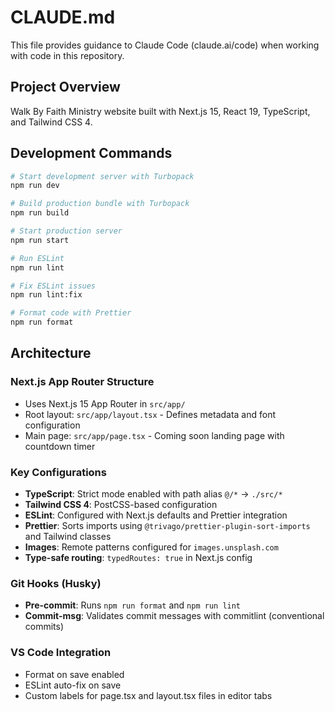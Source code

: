 # CLAUDE.md

This file provides guidance to Claude Code (claude.ai/code) when working with code in this repository.

## Project Overview
Walk By Faith Ministry website built with Next.js 15, React 19, TypeScript, and Tailwind CSS 4.

## Development Commands

```bash
# Start development server with Turbopack
npm run dev

# Build production bundle with Turbopack
npm run build

# Start production server
npm run start

# Run ESLint
npm run lint

# Fix ESLint issues
npm run lint:fix

# Format code with Prettier
npm run format
```

## Architecture

### Next.js App Router Structure
- Uses Next.js 15 App Router in `src/app/`
- Root layout: `src/app/layout.tsx` - Defines metadata and font configuration
- Main page: `src/app/page.tsx` - Coming soon landing page with countdown timer

### Key Configurations
- **TypeScript**: Strict mode enabled with path alias `@/*` → `./src/*`
- **Tailwind CSS 4**: PostCSS-based configuration
- **ESLint**: Configured with Next.js defaults and Prettier integration
- **Prettier**: Sorts imports using `@trivago/prettier-plugin-sort-imports` and Tailwind classes
- **Images**: Remote patterns configured for `images.unsplash.com`
- **Type-safe routing**: `typedRoutes: true` in Next.js config

### Git Hooks (Husky)
- **Pre-commit**: Runs `npm run format` and `npm run lint`
- **Commit-msg**: Validates commit messages with commitlint (conventional commits)

### VS Code Integration
- Format on save enabled
- ESLint auto-fix on save
- Custom labels for page.tsx and layout.tsx files in editor tabs